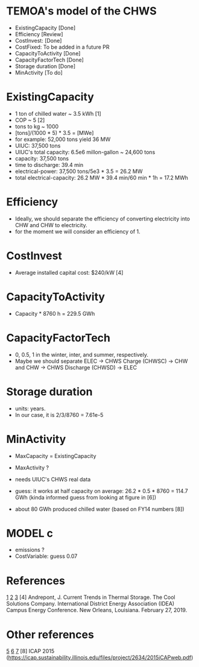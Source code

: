 # TEMOA's model of the CHWS

* ExistingCapacity [Done]
* Efficiency [Review]
* CostInvest: [Done]
* CostFixed: To be added in a future PR
* CapacityToActivity [Done]
* CapacityFactorTech [Done]
* Storage duration [Done]
* MinActivity [To do]

# ExistingCapacity

* 1 ton of chilled water ~ 3.5 kWh [1]
* COP ~ 5 [2]
* tons to kg ~ 1000
* [tons]/(1000 * 5) * 3.5 = [MWe]
* for example: 52,000 tons yield 36 MW
* UIUC: 37,500 tons
* UIUC's total capacity: 6.5e6 millon-gallon ~ 24,600 tons
* capacity: 37,500 tons
* time to discharge: 39.4 min
* electrical-power: 37,500 tons/5e3 * 3.5 = 26.2 MW
* total electrical-capacity: 26.2 MW * 39.4 min/60 min * 1h = 17.2 MWh

# Efficiency

* Ideally, we should separate the efficiency of converting electricity into CHW and CHW to electricity.
* for the moment we will consider an efficiency of 1.

# CostInvest

* Average installed capital cost: $240/kW [4]

# CapacityToActivity

* Capacity * 8760 h = 229.5 GWh

# CapacityFactorTech

* 0, 0.5, 1 in the winter, inter, and summer, respectively.
* Maybe we should separate ELEC -> CHWS Charge (CHWSC) -> CHW and CHW -> CHWS Discharge (CHWSD) -> ELEC

# Storage duration

* units: years.
* In our case, it is 2/3/8760 = 7.61e-5

# MinActivity

* MaxCapacity = ExistingCapacity
* MaxActivity ?
* needs UIUC's CHWS real data
* guess: it works at half capacity on average: 26.2 * 0.5 * 8760 = 114.7 GWh
(kinda informed guess from looking at figure in [6])

* about 80 GWh produced chilled water (based on FY14 numbers [8])

# MODEL c

* emissions ?
* CostVariable: guess 0.07

# References

[1](https://theengineeringmindset.com/refrigeration-ton/)
[2](https://en.wikipedia.org/wiki/Coefficient_of_performance)
[3](https://fs.illinois.edu/docs/default-source/utilities-energy/campus-chilled-water-system.pdf?sfvrsn=c91bfbea_0)
[4] Andrepont, J. Current Trends in Thermal Storage. The Cool Solutions Company. International District Energy Association (IDEA) Campus Energy Conference. New Orleans, Louisiana. February 27, 2019.

# Other references

[5](https://fs.illinois.edu/services/utilities-energy/production)
[6](https://www.districtenergy.org/HigherLogic/System/DownloadDocumentFile.ashx?DocumentFileKey=4822a99e-cbcf-734b-39ba-53f57ff94f07&forceDialog=0)
[7](https://www.news-gazette.com/news/ui-asks-employees-on-campus-to-cool-it-with-electricity-use/article_d23297d3-14bf-58d1-b781-205bf383d36d.html)
[8] ICAP 2015 (https://icap.sustainability.illinois.edu/files/project/2634/2015iCAPweb.pdf)
